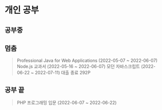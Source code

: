 # 개인 공부
## 공부중
> 
## 멈춤
> Professional Java for Web Applications (2022-05-07 ~ 2022-06-07)   
> Node.js 교과서 (2022-05-16 ~ 2022-06-07)
> 모던 자바스크립트 (2022-06-22 ~ 2022-07-11) 대출 종료 292P

## 공부 끝
> PHP 프로그래밍 입문 (2022-06-07 ~ 2022-06-22)
